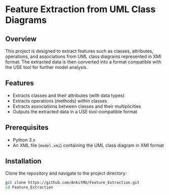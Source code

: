 # Feature Extraction from UML Class Diagrams

## Overview
This project is designed to extract features such as classes, attributes, operations, and associations from UML class diagrams represented in XMI format. The extracted data is then converted into a format compatible with the USE tool for further model analysis.

## Features
- Extracts classes and their attributes (with data types)
- Extracts operations (methods) within classes
- Extracts associations between classes and their multiplicities
- Outputs the extracted data in a USE tool-compatible format

## Prerequisites
- Python 3.x
- An XML file (`model.xmi`) containing the UML class diagram in XMI format

## Installation
Clone the repository and navigate to the project directory:

```bash
git clone https://github.com/AnkitMU/Feature_Extraction.git
cd Feature_Extraction
